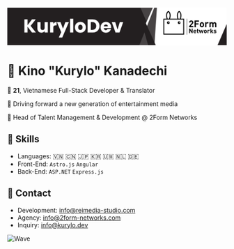 
![Banner](banner.png)

# 🌌 Kino "Kurylo" Kanadechi

🌸 **21**, Vietnamese Full-Stack Developer & Translator

🌺 Driving forward a new generation of entertainment media

🍧 Head of Talent Management & Development @ 2Form Networks

## 💙 Skills
- Languages: 🇻🇳 🇨🇳 🇯🇵 🇰🇷 🇺🇲 🇳🇱 🇩🇪 
- Front-End: `Astro.js` `Angular`
- Back-End: `ASP.NET` `Express.js`

## 💙 Contact
- Development: info@reimedia-studio.com
- Agency: info@2form-networks.com
- Inquiry: info@kurylo.dev

![Wave](https://capsule-render.vercel.app/api?type=waving&color=76819C&height=100&section=footer)
